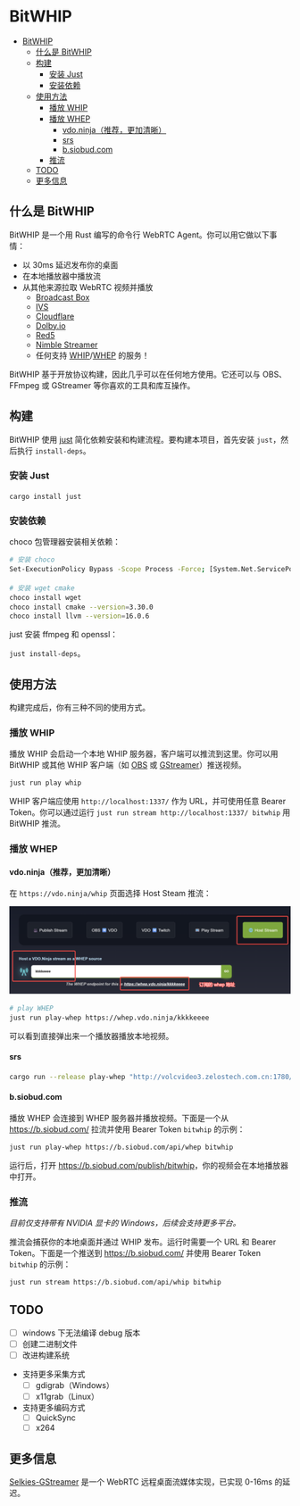 # BitWHIP

- [BitWHIP](#bitwhip)
  - [什么是 BitWHIP](#什么是-bitwhip)
  - [构建](#构建)
    - [安装 Just](#安装-just)
    - [安装依赖](#安装依赖)
  - [使用方法](#使用方法)
    - [播放 WHIP](#播放-whip)
    - [播放 WHEP](#播放-whep)
      - [vdo.ninja（推荐，更加清晰）](#vdoninja推荐更加清晰)
      - [srs](#srs)
      - [b.siobud.com](#bsiobudcom)
    - [推流](#推流)
  - [TODO](#todo)
  - [更多信息](#更多信息)

## 什么是 BitWHIP

BitWHIP 是一个用 Rust 编写的命令行 WebRTC Agent。你可以用它做以下事情：

- 以 30ms 延迟发布你的桌面
- 在本地播放器中播放流
- 从其他来源拉取 WebRTC 视频并播放
  - [Broadcast Box](https://github.com/glimesh/broadcast-box)
  - [IVS](https://aws.amazon.com/ivs/)
  - [Cloudflare](https://developers.cloudflare.com/stream/webrtc-beta/)
  - [Dolby.io](https://docs.dolby.io/streaming-apis/reference/whip_whippublish)
  - [Red5](https://www.red5.net/docs/special/user-guide/whip-whep-configuration/)
  - [Nimble Streamer](https://softvelum.com/nimble/)
  - 任何支持 [WHIP](https://datatracker.ietf.org/doc/draft-ietf-wish-whip/)/[WHEP](https://datatracker.ietf.org/doc/draft-murillo-whep/) 的服务！

BitWHIP 基于开放协议构建，因此几乎可以在任何地方使用。它还可以与 OBS、FFmpeg 或 GStreamer 等你喜欢的工具和库互操作。

## 构建

BitWHIP 使用 [just](https://github.com/casey/just) 简化依赖安装和构建流程。要构建本项目，首先安装 `just`，然后执行 `install-deps`。

### 安装 Just

`cargo install just`

### 安装依赖

choco 包管理器安装相关依赖：

```bash
# 安装 choco
Set-ExecutionPolicy Bypass -Scope Process -Force; [System.Net.ServicePointManager]::SecurityProtocol = [System.Net.ServicePointManager]::SecurityProtocol -bor 3072; iex ((New-Object System.Net.WebClient).DownloadString('https://community.chocolatey.org/install.ps1'))

# 安装 wget cmake
choco install wget
choco install cmake --version=3.30.0
choco install llvm --version=16.0.6
```

just 安装 ffmpeg 和 openssl：

`just install-deps`。

## 使用方法

构建完成后，你有三种不同的使用方式。

### 播放 WHIP

播放 WHIP 会启动一个本地 WHIP 服务器，客户端可以推流到这里。你可以用 BitWHIP 或其他 WHIP 客户端（如 [OBS](https://obsproject.com/) 或 [GStreamer](https://gstreamer.freedesktop.org/)）推送视频。

```bash
just run play whip
```

WHIP 客户端应使用 `http://localhost:1337/` 作为 URL，并可使用任意 Bearer Token。你可以通过运行 `just run stream http://localhost:1337/ bitwhip` 用 BitWHIP 推流。

### 播放 WHEP

#### vdo.ninja（推荐，更加清晰）

在 `https://vdo.ninja/whip` 页面选择 Host Steam 推流：

![vdo.ninja-host-stream](./image/vdo.ninja-host-stream.png)

```bash
# play WHEP
just run play-whep https://whep.vdo.ninja/kkkkeeee
```

可以看到直接弹出来一个播放器播放本地视频。

#### srs

```bash
cargo run --release play-whep "http://volcvideo3.zelostech.com.cn:1780/rtc/v1/whep/?app=live&stream=ZL12353/bleft"
```

#### b.siobud.com

播放 WHEP 会连接到 WHEP 服务器并播放视频。下面是一个从 <https://b.siobud.com/> 拉流并使用 Bearer Token `bitwhip` 的示例：

```bash
just run play-whep https://b.siobud.com/api/whep bitwhip
```

运行后，打开 <https://b.siobud.com/publish/bitwhip>，你的视频会在本地播放器中打开。

### 推流

*目前仅支持带有 NVIDIA 显卡的 Windows，后续会支持更多平台。*

推流会捕获你的本地桌面并通过 WHIP 发布。运行时需要一个 URL 和 Bearer Token。下面是一个推送到 <https://b.siobud.com/> 并使用 Bearer Token `bitwhip` 的示例：

```bash
just run stream https://b.siobud.com/api/whip bitwhip
```

## TODO

- [ ] windows 下无法编译 debug 版本
- [ ] 创建二进制文件
- [ ] 改进构建系统
- 支持更多采集方式
  - [ ] gdigrab（Windows）
  - [ ] x11grab（Linux）
- 支持更多编码方式
  - [ ] QuickSync
  - [ ] x264

## 更多信息

[Selkies-GStreamer](https://github.com/selkies-project/selkies-gstreamer) 是一个 WebRTC 远程桌面流媒体实现，已实现 0-16ms 的延迟。
